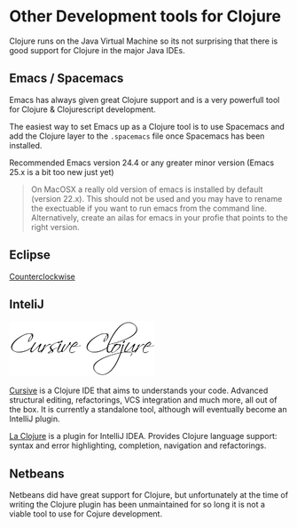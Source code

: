 # Other Development tools for Clojure 

Clojure runs on the Java Virtual Machine so its not surprising that there is good support for Clojure in the major Java IDEs.

## Emacs / Spacemacs

Emacs has always given great Clojure support and is a very powerfull tool for Clojure & Clojurescript development.

The easiest way to set Emacs up as a Clojure tool is to use Spacemacs and add the Clojure layer to the `.spacemacs` file once Spacemacs has been installed.

Recommended Emacs version 24.4 or any greater minor version (Emacs 25.x is a bit too new just yet)

> On MacOSX a really old version of emacs is installed by default (version 22.x).  This should not be used and you may have to rename the exectuable if you want to run emacs from the command line.  Alternatively, create an ailas for emacs in your profie that points to the right version.

## Eclipse

[Counterclockwise](https://code.google.com/p/counterclockwise/)

## InteliJ

![Cursive Clojure](../images/cursive-clojure-logo.png)

[Cursive](https://cursiveclojure.com/) is a Clojure IDE that aims to understands your code.  Advanced structural editing, refactorings, VCS integration and much more, all out of the box.  It is currently a standalone tool, although will eventually become an IntelliJ plugin.

[La Clojure](http://plugins.jetbrains.com/plugin/4050) is a plugin for IntelliJ IDEA.  Provides Clojure language support: syntax and error highlighting, completion, navigation and refactorings.

## Netbeans 

Netbeans did have great support for Clojure, but unfortunately at the time of writing the Clojure plugin has been unmaintained for so long it is not a viable tool to use for Cojure development.

